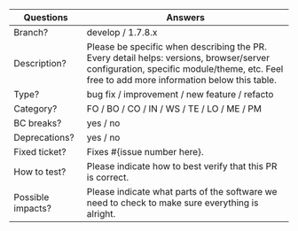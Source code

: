 <!-----------------------------------------------------------------------------
Thank you for contributing to the PrestaShop project! 

Please take the time to edit the "Answers" rows below with the necessary information.

Check out our contribution guidelines to find out how to complete it:
https://devdocs.prestashop.com/8/contribute/contribution-guidelines/#pull-requests
------------------------------------------------------------------------------>

| Questions         | Answers
| ----------------- | -------------------------------------------------------
| Branch?           | develop / 1.7.8.x
| Description?      | Please be specific when describing the PR. <br> Every detail helps: versions, browser/server configuration, specific module/theme, etc. Feel free to add more information below this table.
| Type?             | bug fix / improvement / new feature / refacto
| Category?         | FO / BO / CO / IN / WS / TE / LO / ME / PM
| BC breaks?        | yes / no
| Deprecations?     | yes / no
| Fixed ticket?     | Fixes #{issue number here}.
| How to test?      | Please indicate how to best verify that this PR is correct.
| Possible impacts? | Please indicate what parts of the software we need to check to make sure everything is alright.


<!-- Click the form's "Preview" button to make sure the table is functional in GitHub. Thank you! -->
